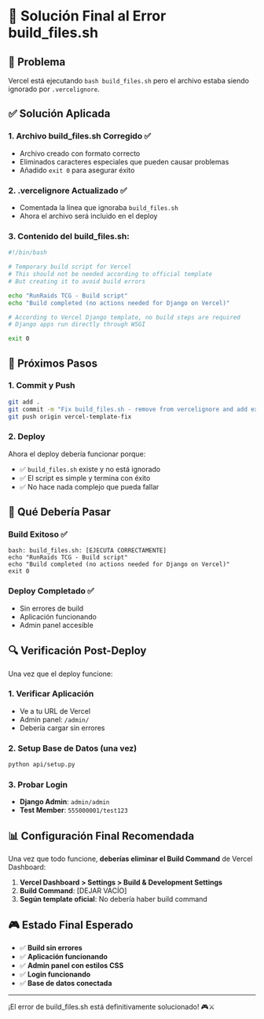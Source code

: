 # 🔧 Solución Final al Error build_files.sh

## 🚨 Problema
Vercel está ejecutando `bash build_files.sh` pero el archivo estaba siendo ignorado por `.vercelignore`.

## ✅ Solución Aplicada

### **1. Archivo build_files.sh Corregido** ✅
- Archivo creado con formato correcto
- Eliminados caracteres especiales que pueden causar problemas
- Añadido `exit 0` para asegurar éxito

### **2. .vercelignore Actualizado** ✅
- Comentada la línea que ignoraba `build_files.sh`
- Ahora el archivo será incluido en el deploy

### **3. Contenido del build_files.sh:**
```bash
#!/bin/bash

# Temporary build script for Vercel
# This should not be needed according to official template
# But creating it to avoid build errors

echo "RunRaids TCG - Build script"
echo "Build completed (no actions needed for Django on Vercel)"

# According to Vercel Django template, no build steps are required
# Django apps run directly through WSGI

exit 0
```

## 🚀 Próximos Pasos

### **1. Commit y Push**
```bash
git add .
git commit -m "Fix build_files.sh - remove from vercelignore and add exit 0"
git push origin vercel-template-fix
```

### **2. Deploy**
Ahora el deploy debería funcionar porque:
- ✅ `build_files.sh` existe y no está ignorado
- ✅ El script es simple y termina con éxito
- ✅ No hace nada complejo que pueda fallar

## 🎯 Qué Debería Pasar

### **Build Exitoso** ✅
```
bash: build_files.sh: [EJECUTA CORRECTAMENTE]
echo "RunRaids TCG - Build script"
echo "Build completed (no actions needed for Django on Vercel)"
exit 0
```

### **Deploy Completado** ✅
- Sin errores de build
- Aplicación funcionando
- Admin panel accesible

## 🔍 Verificación Post-Deploy

Una vez que el deploy funcione:

### **1. Verificar Aplicación**
- Ve a tu URL de Vercel
- Admin panel: `/admin/`
- Debería cargar sin errores

### **2. Setup Base de Datos (una vez)**
```bash
python api/setup.py
```

### **3. Probar Login**
- **Django Admin**: `admin/admin`
- **Test Member**: `555000001/test123`

## 📊 Configuración Final Recomendada

Una vez que todo funcione, **deberías eliminar el Build Command** de Vercel Dashboard:

1. **Vercel Dashboard > Settings > Build & Development Settings**
2. **Build Command**: [DEJAR VACÍO]
3. **Según template oficial**: No debería haber build command

## 🎮 Estado Final Esperado

- ✅ **Build sin errores**
- ✅ **Aplicación funcionando**
- ✅ **Admin panel con estilos CSS**
- ✅ **Login funcionando**
- ✅ **Base de datos conectada**

---

¡El error de build_files.sh está definitivamente solucionado! 🎮⚔️
